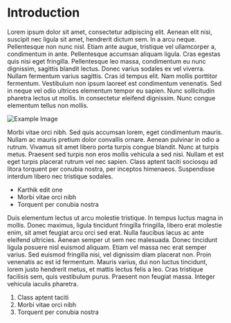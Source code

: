# Introduction

Lorem ipsum dolor sit amet, consectetur adipiscing elit. Aenean elit nisi, suscipit nec ligula sit amet, hendrerit dictum sem. In a arcu neque. Pellentesque non nunc nisl. Etiam ante augue, tristique vel ullamcorper a, condimentum in ante. Pellentesque accumsan aliquam ligula. Cras egestas quis nisi eget fringilla. Pellentesque leo massa, condimentum eu nunc dignissim, sagittis blandit lectus. Donec varius sodales ex vel viverra. Nullam fermentum varius sagittis. Cras id tempus elit. Nam mollis porttitor fermentum. Vestibulum non ipsum laoreet est condimentum venenatis. Sed in neque vel odio ultrices elementum tempor eu sapien. Nunc sollicitudin pharetra lectus ut mollis. In consectetur eleifend dignissim. Nunc congue elementum tellus non mollis.

![Example Image](https://i.picsum.photos/id/558/600/400.jpg?hmac=JnP-Mln7f-a7V5Wu6MC9hcMoBXOcSJjhPsJWmV3nyRM)

Morbi vitae orci nibh. Sed quis accumsan lorem, eget condimentum mauris. Nullam ac mauris pretium dolor convallis ornare. Aenean pulvinar in odio a rutrum. Vivamus sit amet libero porta turpis congue blandit. Nunc at turpis metus. Praesent sed turpis non eros mollis vehicula a sed nisi. Nullam et est eget turpis placerat rutrum vel nec sapien. Class aptent taciti sociosqu ad litora torquent per conubia nostra, per inceptos himenaeos. Suspendisse interdum libero nec tristique sodales.

- Karthik edit one
- Morbi vitae orci nibh
- Torquent per conubia nostra

Duis elementum lectus ut arcu molestie tristique. In tempus luctus magna in mollis. Donec maximus, ligula tincidunt fringilla fringilla, libero erat molestie enim, sit amet feugiat arcu orci sed erat. Nulla faucibus lacus ac ante eleifend ultricies. Aenean semper ut sem nec malesuada. Donec tincidunt ligula posuere nisl euismod aliquam. Etiam vel massa nec erat semper varius. Sed euismod fringilla nisi, vel dignissim diam placerat non. Proin venenatis ac est id fermentum. Mauris varius, dui non luctus tincidunt, lorem justo hendrerit metus, et mattis lectus felis a leo. Cras tristique facilisis sem, quis vestibulum purus. Praesent non feugiat massa. Integer vehicula iaculis pharetra.

1. Class aptent taciti
2. Morbi vitae orci nibh
3. Torquent per conubia nostra
